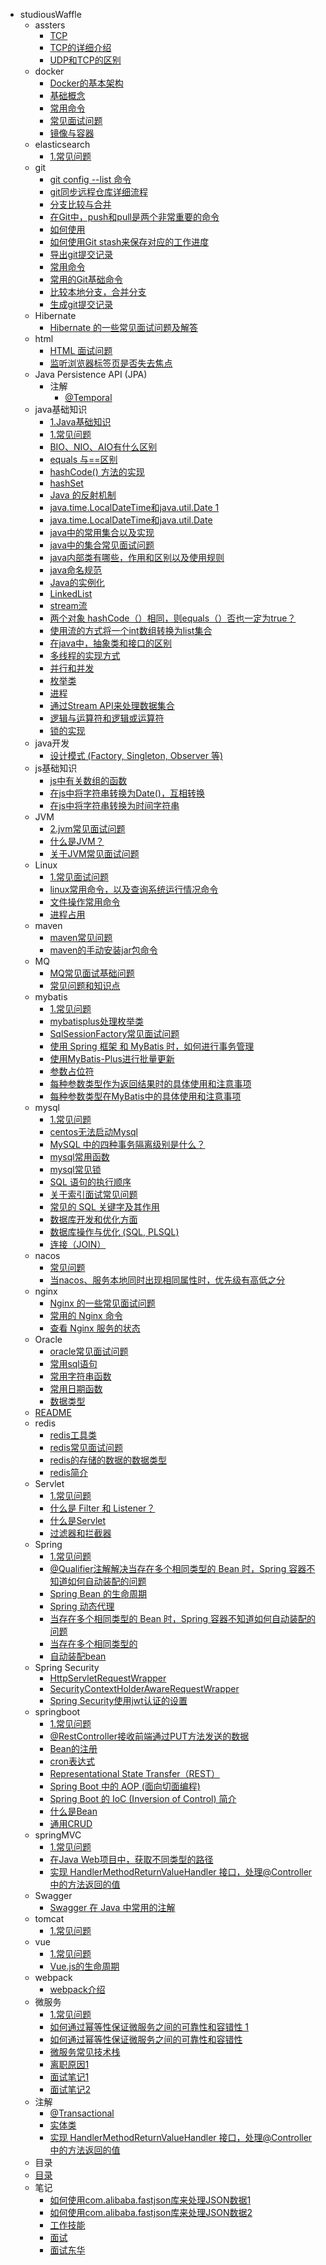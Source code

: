 - studiousWaffle
  - assters
    - [TCP](assters/TCP.md)
    - [TCP的详细介绍](assters/TCP的详细介绍.md)
    - [UDP和TCP的区别](assters/UDP和TCP的区别.md)
  - docker
    - [Docker的基本架构](docker/Docker的基本架构.md)
    - [基础概念](docker/基础概念.md)
    - [常用命令](docker/常用命令.md)
    - [常见面试问题](docker/常见面试问题.md)
    - [镜像与容器](docker/镜像与容器.md)
  - elasticsearch
    - [1.常见问题](elasticsearch/1.常见问题.md)
  - git
    - [git config --list 命令](git/git%20config%20--list%20命令.md)
    - [git同步远程仓库详细流程](git/git同步远程仓库详细流程.md)
    - [分支比较与合并](git/分支比较与合并.md)
    - [在Git中，push和pull是两个非常重要的命令](git/在Git中，push和pull是两个非常重要的命令.md)
    - [如何使用](git/如何使用.md)
    - [如何使用Git stash来保存对应的工作进度](git/如何使用Git%20stash来保存对应的工作进度.md)
    - [导出git提交记录](git/导出git提交记录.md)
    - [常用命令](git/常用命令.md)
    - [常用的Git基础命令](git/常用的Git基础命令.md)
    - [比较本地分支，合并分支](git/比较本地分支，合并分支.md)
    - [生成git提交记录](git/生成git提交记录.md)
  - Hibernate
    - [Hibernate 的一些常见面试问题及解答](Hibernate/Hibernate%20的一些常见面试问题及解答.md)
  - html
    - [HTML 面试问题](html/HTML%20面试问题.md)
    - [监听浏览器标签页是否失去焦点](html/监听浏览器标签页是否失去焦点.md)
  - Java Persistence API (JPA)
    - 注解
      - [@Temporal](Java%20Persistence%20API%20(JPA)/注解/@Temporal.md)
  - java基础知识
    - [1.Java基础知识](java基础知识/1.Java基础知识.md)
    - [1.常见问题](java基础知识/1.常见问题.md)
    - [BIO、NIO、AIO有什么区别](java基础知识/BIO、NIO、AIO有什么区别.md)
    - [equals 与==区别](java基础知识/equals%20与==区别.md)
    - [hashCode() 方法的实现](java基础知识/hashCode()%20方法的实现.md)
    - [hashSet](java基础知识/hashSet.md)
    - [Java 的反射机制](java基础知识/Java%20的反射机制.md)
    - [java.time.LocalDateTime和java.util.Date 1](java基础知识/java.time.LocalDateTime和java.util.Date%201.md)
    - [java.time.LocalDateTime和java.util.Date](java基础知识/java.time.LocalDateTime和java.util.Date.md)
    - [java中的常用集合以及实现](java基础知识/java中的常用集合以及实现.md)
    - [java中的集合常见面试问题](java基础知识/java中的集合常见面试问题.md)
    - [java内部类有哪些，作用和区别以及使用规则](java基础知识/java内部类有哪些，作用和区别以及使用规则.md)
    - [java命名规范](java基础知识/java命名规范.md)
    - [Java的实例化](java基础知识/Java的实例化.md)
    - [LinkedList](java基础知识/LinkedList.md)
    - [stream流](java基础知识/stream流.md)
    - [两个对象 hashCode（）相同，则equals（）否也一定为true？](java基础知识/两个对象%20hashCode（）相同，则equals（）否也一定为true？.md)
    - [使用流的方式将一个int数组转换为list集合](java基础知识/使用流的方式将一个int数组转换为list集合.md)
    - [在java中，抽象类和接口的区别](java基础知识/在java中，抽象类和接口的区别.md)
    - [多线程的实现方式](java基础知识/多线程的实现方式.md)
    - [并行和并发](java基础知识/并行和并发.md)
    - [枚举类](java基础知识/枚举类.md)
    - [进程](java基础知识/进程.md)
    - [通过Stream API来处理数据集合](java基础知识/通过Stream%20API来处理数据集合.md)
    - [逻辑与运算符和逻辑或运算符](java基础知识/逻辑与运算符和逻辑或运算符.md)
    - [锁的实现](java基础知识/锁的实现.md)
  - java开发
    - [设计模式 (Factory, Singleton, Observer 等)](java开发/设计模式%20(Factory,%20Singleton,%20Observer%20等).md)
  - js基础知识
    - [js中有关数组的函数](js基础知识/js中有关数组的函数.md)
    - [在js中将字符串转换为Date()，互相转换](js基础知识/在js中将字符串转换为Date()，互相转换.md)
    - [在js中将字符串转换为时间字符串](js基础知识/在js中将字符串转换为时间字符串.md)
  - JVM
    - [2.jvm常见面试问题](JVM/2.jvm常见面试问题.md)
    - [什么是JVM？](JVM/什么是JVM？.md)
    - [关于JVM常见面试问题](JVM/关于JVM常见面试问题.md)
  - Linux
    - [1.常见面试问题](Linux/1.常见面试问题.md)
    - [linux常用命令，以及查询系统运行情况命令](Linux/linux常用命令，以及查询系统运行情况命令.md)
    - [文件操作常用命令](Linux/文件操作常用命令.md)
    - [进程占用](Linux/进程占用.md)
  - maven
    - [maven常见问题](maven/maven常见问题.md)
    - [maven的手动安装jar包命令](maven/maven的手动安装jar包命令.md)
  - MQ
    - [MQ常见面试基础问题](MQ/MQ常见面试基础问题.md)
    - [常见问题和知识点](MQ/常见问题和知识点.md)
  - mybatis
    - [1.常见问题](mybatis/1.常见问题.md)
    - [mybatisplus处理枚举类](mybatis/mybatisplus处理枚举类.md)
    - [SqlSessionFactory常见面试问题](mybatis/SqlSessionFactory常见面试问题.md)
    - [使用 Spring 框架 和 MyBatis 时，如何进行事务管理](mybatis/使用%20Spring%20框架%20和%20MyBatis%20时，如何进行事务管理.md)
    - [使用MyBatis-Plus进行批量更新](mybatis/使用MyBatis-Plus进行批量更新.md)
    - [参数占位符](mybatis/参数占位符.md)
    - [每种参数类型作为返回结果时的具体使用和注意事项](mybatis/每种参数类型作为返回结果时的具体使用和注意事项.md)
    - [每种参数类型在MyBatis中的具体使用和注意事项](mybatis/每种参数类型在MyBatis中的具体使用和注意事项.md)
  - mysql
    - [1.常见问题](mysql/1.常见问题.md)
    - [centos无法启动Mysql](mysql/centos无法启动Mysql.md)
    - [MySQL 中的四种事务隔离级别是什么？](mysql/MySQL%20中的四种事务隔离级别是什么？.md)
    - [mysql常用函数](mysql/mysql常用函数.md)
    - [mysql常见锁](mysql/mysql常见锁.md)
    - [SQL 语句的执行顺序](mysql/SQL%20语句的执行顺序.md)
    - [关于索引面试常见问题](mysql/关于索引面试常见问题.md)
    - [常见的 SQL 关键字及其作用](mysql/常见的%20SQL%20关键字及其作用.md)
    - [数据库开发和优化方面](mysql/数据库开发和优化方面.md)
    - [数据库操作与优化 (SQL, PLSQL)](mysql/数据库操作与优化%20(SQL,%20PLSQL).md)
    - [连接（JOIN）](mysql/连接（JOIN）.md)
  - nacos
    - [常见问题](nacos/常见问题.md)
    - [当nacos、服务本地同时出现相同属性时，优先级有高低之分](nacos/当nacos、服务本地同时出现相同属性时，优先级有高低之分.md)
  - nginx
    - [Nginx 的一些常见面试问题](nginx/Nginx%20的一些常见面试问题.md)
    - [常用的 Nginx 命令](nginx/常用的%20Nginx%20命令.md)
    - [查看 Nginx 服务的状态](nginx/查看%20Nginx%20服务的状态.md)
  - Oracle
    - [oracle常见面试问题](Oracle/oracle常见面试问题.md)
    - [常用sql语句](Oracle/常用sql语句.md)
    - [常用字符串函数](Oracle/常用字符串函数.md)
    - [常用日期函数](Oracle/常用日期函数.md)
    - [数据类型](Oracle/数据类型.md)
  - [README](README.md)
  - redis
    - [redis工具类](redis/redis工具类.md)
    - [redis常见面试问题](redis/redis常见面试问题.md)
    - [redis的存储的数据的数据类型](redis/redis的存储的数据的数据类型.md)
    - [redis简介](redis/redis简介.md)
  - Servlet
    - [1.常见问题](Servlet/1.常见问题.md)
    - [什么是 Filter 和 Listener？](Servlet/什么是%20Filter%20和%20Listener？.md)
    - [什么是Servlet](Servlet/什么是Servlet.md)
    - [过滤器和拦截器](Servlet/过滤器和拦截器.md)
  - Spring
    - [1.常见问题](Spring/1.常见问题.md)
    - [@Qualifier注解解决当存在多个相同类型的 Bean 时，Spring 容器不知道如何自动装配的问题](Spring/@Qualifier注解解决当存在多个相同类型的%20Bean%20时，Spring%20容器不知道如何自动装配的问题.md)
    - [Spring Bean 的生命周期](Spring/Spring%20Bean%20的生命周期.md)
    - [Spring 动态代理](Spring/Spring%20动态代理.md)
    - [当存在多个相同类型的 Bean 时，Spring 容器不知道如何自动装配的问题](Spring/当存在多个相同类型的%20Bean%20时，Spring%20容器不知道如何自动装配的问题.md)
    - [当存在多个相同类型的](Spring/当存在多个相同类型的.md)
    - [自动装配bean](Spring/自动装配bean.md)
  - Spring Security
    - [HttpServletRequestWrapper](Spring%20Security/HttpServletRequestWrapper.md)
    - [SecurityContextHolderAwareRequestWrapper](Spring%20Security/SecurityContextHolderAwareRequestWrapper.md)
    - [Spring Security使用jwt认证的设置](Spring%20Security/Spring%20Security使用jwt认证的设置.md)
  - springboot
    - [1.常见问题](springboot/1.常见问题.md)
    - [@RestController接收前端通过PUT方法发送的数据](springboot/@RestController接收前端通过PUT方法发送的数据.md)
    - [Bean的注册](springboot/Bean的注册.md)
    - [cron表达式](springboot/cron表达式.md)
    - [Representational State Transfer（REST）](springboot/Representational%20State%20Transfer（REST）.md)
    - [Spring Boot 中的 AOP (面向切面编程)](springboot/Spring%20Boot%20中的%20AOP%20(面向切面编程).md)
    - [Spring Boot 的 IoC (Inversion of Control) 简介](springboot/Spring%20Boot%20的%20IoC%20(Inversion%20of%20Control)%20简介.md)
    - [什么是Bean](springboot/什么是Bean.md)
    - [通用CRUD](springboot/通用CRUD.md)
  - springMVC
    - [1.常见问题](springMVC/1.常见问题.md)
    - [在Java Web项目中，获取不同类型的路径](springMVC/在Java%20Web项目中，获取不同类型的路径.md)
    - [实现 HandlerMethodReturnValueHandler 接口，处理@Controller 中的方法返回的值](springMVC/实现%20HandlerMethodReturnValueHandler%20接口，处理@Controller%20中的方法返回的值.md)
  - Swagger
    - [Swagger 在 Java 中常用的注解](Swagger/Swagger%20在%20Java%20中常用的注解.md)
  - tomcat
    - [1.常见问题](tomcat/1.常见问题.md)
  - vue
    - [1.常见问题](vue/1.常见问题.md)
    - [Vue.js的生命周期](vue/Vue.js的生命周期.md)
  - webpack
    - [webpack介绍](webpack/webpack介绍.md)
  - 微服务
    - [1.常见问题](微服务/1.常见问题.md)
    - [如何通过幂等性保证微服务之间的可靠性和容错性 1](微服务/如何通过幂等性保证微服务之间的可靠性和容错性%201.md)
    - [如何通过幂等性保证微服务之间的可靠性和容错性](微服务/如何通过幂等性保证微服务之间的可靠性和容错性.md)
    - [微服务常见技术栈](微服务/微服务常见技术栈.md)
    - [离职原因1](微服务/离职原因1.md)
    - [面试笔记1](微服务/面试笔记1.md)
    - [面试笔记2](微服务/面试笔记2.md)
  - 注解
    - [@Transactional](注解/@Transactional.md)
    - [实体类](注解/实体类.md)
    - [实现 HandlerMethodReturnValueHandler 接口，处理@Controller 中的方法返回的值](注解/实现%20HandlerMethodReturnValueHandler%20接口，处理@Controller%20中的方法返回的值.md)
  - 目录
  - [目录](目录.md)
  - 笔记
    - [如何使用com.alibaba.fastjson库来处理JSON数据1](笔记/如何使用com.alibaba.fastjson库来处理JSON数据1.md)
    - [如何使用com.alibaba.fastjson库来处理JSON数据2](笔记/如何使用com.alibaba.fastjson库来处理JSON数据2.md)
    - [工作技能](笔记/工作技能.md)
    - [面试](笔记/面试.md)
    - [面试东华](笔记/面试东华.md)